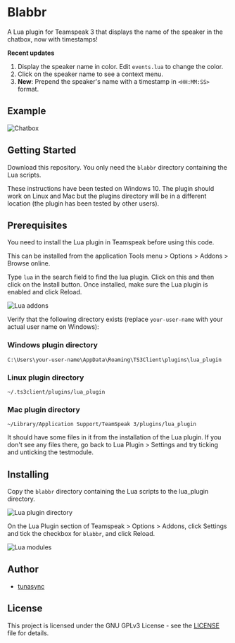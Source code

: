 # Blabbr

A Lua plugin for Teamspeak 3 that displays the name of the speaker in the chatbox, now with timestamps!

**Recent updates**
1. Display the speaker name in color. Edit `events.lua` to change the color.
2. Click on the speaker name to see a context menu.
3. **New**: Prepend the speaker's name with a timestamp in `<HH:MM:SS>` format.

## Example

![Chatbox](media/ts3-chatbox.png)

## Getting Started

Download this repository. You only need the `blabbr` directory containing the Lua scripts.

These instructions have been tested on Windows 10. The plugin should work on Linux and Mac but the plugins directory will be in a different location (the plugin has been tested by other users).

## Prerequisites

You need to install the Lua plugin in Teamspeak before using this code.

This can be installed from the application Tools menu > Options > Addons > Browse online.

Type `lua` in the search field to find the lua plugin. Click on this and then click on the Install button. Once installed, make sure the Lua plugin is enabled and click Reload.

![Lua addons](media/ts3-addons.png)

Verify that the following directory exists (replace `your-user-name` with your actual user name on Windows):

### Windows plugin directory

`C:\Users\your-user-name\AppData\Roaming\TS3Client\plugins\lua_plugin`

### Linux plugin directory

`~/.ts3client/plugins/lua_plugin`

### Mac plugin directory

`~/Library/Application Support/TeamSpeak 3/plugins/lua_plugin`

It should have some files in it from the installation of the Lua plugin. If you don't see any files there, go back to Lua Plugin > Settings and try ticking and unticking the testmodule.

## Installing

Copy the `blabbr` directory containing the Lua scripts to the lua_plugin directory.

![Lua plugin directory](media/explorer.png)

On the Lua Plugin section of Teamspeak > Options > Addons, click Settings and tick the checkbox for `blabbr`, and click Reload.

![Lua modules](media/ts3-lua-modules.png)

## Author

* [tunasync](https://github.com/tunasync)

## License

This project is licensed under the GNU GPLv3 License - see the [LICENSE](LICENSE) file for details.
